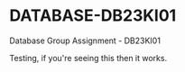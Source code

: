 # DATABASE-DB23KI01
Database Group Assignment - DB23KI01

Testing, if you're seeing this then it works.